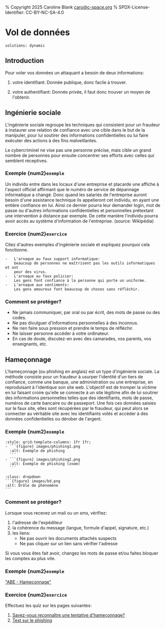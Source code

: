 % Copyright 2025 Caroline Blank <caro@c-space.org>
% SPDX-License-Identifier: CC-BY-NC-SA-4.0

# Vol de données

```{metadata}
solutions: dynamic
```

## Introduction

Pour voler vos données un attaquant a besoin de deux informations:

1.  votre identifiant:
    Donnée publique, donc facile à trouver.

2.  votre authentifiant:
    Donnée privée, il faut donc trouver un moyen de l'obtenir.

## Ingénierie sociale

L'ingénierie sociale regroupe les techniques qui consistent pour un fraudeur à
instaurer une relation de confiance avec une cible dans le but de la manipuler,
pour lui soutirer des informations confidentielles ou lui faire exécuter des
actions à des fins malveillantes.

Le cybercriminel ne vise pas une personne précise, mais cible un grand nombre de
personnes pour ensuite concentrer ses efforts avec celles qui semblent
réceptives.

### Exemple {num2}`exemple`

Un individu entre dans les locaux d'une entreprise et placarde une affiche à
l'aspect officiel affirmant que le numéro de service de dépannage informatique a
changé. Donc quand les salariés de l'entreprise auront besoin d'une assistance
technique ils appelleront cet individu, en ayant une entière confiance en lui.
Ainsi ce dernier pourra leur demander login, mot de passe ou d'autres
informations confidentielles et personnelles prétextant une intervention à
distance par exemple. De cette manière l'individu pourra avoir accès au système
d'information de l'entreprise. (source: Wikipédia)

### Exercice {num2}`exercice`

Citez d'autres exemples d'ingénierie sociale et expliquez pourquoi cela
fonctionne.

```{solution}
-   L'arnaque au faux support informatique:
    beaucoup de personnes ne maîtrisent pas les outils informatiques et ont
    peur des virus.
-   L'arnaque au faux policier:
    Les gens font confiance à la personne qui porte un uniforme.
-   L'arnaque aux sentiments:
    Les gens amoureux font beaucoup de choses sans réfléchir.
```

### Comment se protéger?

-   Ne jamais communiquer, par oral ou par écrit, des mots de passe ou des codes.
-   Ne pas divulguer d'informations personnelles à des inconnus.
-   Ne rien faire sous pression et prendre le temps de réfléchir.
-   Ne laisser personne accéder à votre ordinateur.
-   En cas de doute, discutez-en avec des camarades, vos parents, vos
    enseignants, etc.

## Hameçonnage

L'hameçonnage (ou phishing en anglais) est un type d'ingénierie sociale. La
méthode consiste pour un fraudeur à usurper l'identité d'un tiers de confiance,
comme une banque, une administration ou une entreprise, en reproduisant à
l'identique son site web. L'objectif est de tromper la victime en lui faisant
croire qu'elle se connecte à un site légitime afin de lui soutirer des
informations personnelles telles que des identifiants, mots de passe, numéros de
carte bancaire ou de passeport. Une fois ces données saisies sur le faux site,
elles sont récupérées par le fraudeur, qui peut alors se connecter au véritable
site avec les identifiants volés et accéder à des données confidentielles ou
dérober de l'argent.

### Exemple {num2}`exemple`

````{list-grid}
:style: grid-template-columns: 1fr 1fr;
- ```{figure} images/phishing1.png
  :alt: Exemple de phishing
  ```
- ```{figure} images/phishing2.png
  :alt: Exemple de phishing (zoom)
  ```
````

````{admonition} Drôle de phénomène
:class: dropdown
```{figure} images/bd.png
:alt: Drôle de phénomène
```
````

### Comment se protéger?

Lorsque vous recevez un mail ou un sms, vérifiez:
1.  l'adresse de l'expéditeur
2.  la cohérence du message (langue, formule d'appel, signature, etc.)
3.  les liens:
    -   Ne pas ouvrir les documents attachés suspects
    -   Ne pas cliquer sur un lien sans vérifier l'adresse

Si vous vous êtes fait avoir, changez les mots de passe et/ou faites bloquer les
comptes au plus vite.

### Exemple {num2}`exemple`

["ABE - Hameçonnage"](https://www.nanoo.tv/link/v/LhTeiDga)

### Exercice {num2}`exercice`

Effectuez les quiz sur les pages suivantes:

1.  [Savez-vous reconnaître une tentative d'hameçonnage?](https://phishingquiz.withgoogle.com/)
2.  [Test sur le phishing](https://www.ebas.ch/fr/test-sur-le-hameconnage/)

